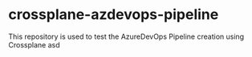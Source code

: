 # crossplane-azdevops-pipeline
This repository is used to test the AzureDevOps Pipeline creation using Crossplane
asd